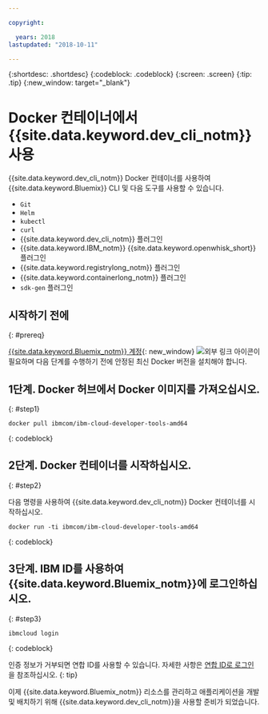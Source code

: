 ```yaml
---

copyright:

  years: 2018
lastupdated: "2018-10-11"

---
```


{:shortdesc: .shortdesc}
{:codeblock: .codeblock}
{:screen: .screen}
{:tip: .tip}
{:new_window: target="_blank"}

# Docker 컨테이너에서 {{site.data.keyword.dev_cli_notm}} 사용

{{site.data.keyword.dev_cli_notm}} Docker 컨테이너를 사용하여 {{site.data.keyword.Bluemix}} CLI 및 다음 도구를 사용할 수 있습니다.

* `Git`
* `Helm`
* `kubectl`
* `curl`
* {{site.data.keyword.dev_cli_notm}} 플러그인
* {{site.data.keyword.IBM_notm}} {{site.data.keyword.openwhisk_short}} 플러그인
* {{site.data.keyword.registrylong_notm}} 플러그인
* {{site.data.keyword.containerlong_notm}} 플러그인
* `sdk-gen` 플러그인

## 시작하기 전에
{: #prereq}

[{{site.data.keyword.Bluemix_notm}} 계정](https://console.bluemix.net/){: new_window} ![외부 링크 아이콘](../../../icons/launch-glyph.svg "외부 링크 아이콘")이 필요하며 다음 단계를 수행하기 전에 안정된 최신 Docker 버전을 설치해야 합니다. 

## 1단계. Docker 허브에서 Docker 이미지를 가져오십시오.
{: #step1}

```
docker pull ibmcom/ibm-cloud-developer-tools-amd64
```
{: codeblock}

## 2단계. Docker 컨테이너를 시작하십시오.
{: #step2}

다음 명령을 사용하여 {{site.data.keyword.dev_cli_notm}} Docker 컨테이너를 시작하십시오.

```
docker run -ti ibmcom/ibm-cloud-developer-tools-amd64
```
{: codeblock}

## 3단계. IBM ID를 사용하여 {{site.data.keyword.Bluemix_notm}}에 로그인하십시오.
{: #step3}

```
ibmcloud login
```
{: codeblock}


인증 정보가 거부되면 연합 ID를 사용할 수 있습니다. 자세한 사항은 [연합 ID로 로그인](/docs/iam/login_fedid.html#federated_id)을 참조하십시오.
{: tip}

이제 {{site.data.keyword.Bluemix_notm}} 리소스를 관리하고 애플리케이션을 개발 및 배치하기 위해 {{site.data.keyword.dev_cli_notm}}을 사용할 준비가 되었습니다.
